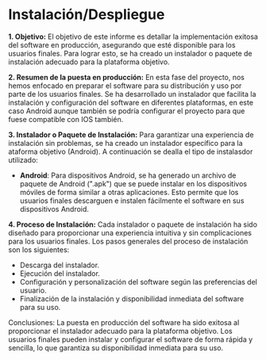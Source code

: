 # Instalación/Despliegue

**1. Objetivo:**
El objetivo de este informe es detallar la implementación exitosa del software en producción, asegurando que esté disponible para los usuarios finales. Para lograr esto, se ha creado un instalador o paquete de instalación adecuado para la plataforma objetivo.

**2. Resumen de la puesta en producción:**
En esta fase del proyecto, nos hemos enfocado en preparar el software para su distribución y uso por parte de los usuarios finales. Se ha desarrollado un instalador que facilita la instalación y configuración del software en diferentes plataformas, en este caso Android aunque también se podría configurar el proyecto para que fuese compatible con IOS también.

**3. Instalador o Paquete de Instalación:**
Para garantizar una experiencia de instalación sin problemas, se ha creado un instalador específico para la ataforma objetivo (Android). A continuación se dealla el tipo de instalasdor utilizado:

- **Android**: Para dispositivos Android, se ha generado un archivo de paquete de Android (".apk") que se puede instalar en los dispositivos móviles de forma similar a otras aplicaciones. Esto permite que los usuarios finales descarguen e instalen fácilmente el software en sus dispositivos Android.

**4. Proceso de Instalación:**
Cada instalador o paquete de instalación ha sido diseñado para proporcionar una experiencia intuitiva y sin complicaciones para los usuarios finales. Los pasos generales del proceso de instalación son los siguientes:

- Descarga del instalador.
- Ejecución del instalador.
- Configuración y personalización del software según las preferencias del usuario.
- Finalización de la instalación y disponibilidad inmediata del software para su uso.

Conclusiones:
La puesta en producción del software ha sido exitosa al proporcionar el instalador adecuado para la plataforma objetivo. Los usuarios finales pueden instalar y configurar el software de forma rápida y sencilla, lo que garantiza su disponibilidad inmediata para su uso. 
